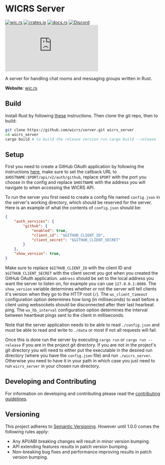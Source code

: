 # WICRS Server

[![wic.rs](https://img.shields.io/badge/https-wic.rs-green)](https://wic.rs)
[![crates.io](https://img.shields.io/crates/v/wicrs_server.svg)](https://crates.io/crates/wicrs_server)
[![docs.rs](https://docs.rs/wicrs_server/badge.svg)](https://docs.rs/wicrs_server)
[![Discord](https://img.shields.io/discord/822858421064958033?label=discord)](https://discord.gg/dAbjENCdfJ)
[![Matrix](https://img.shields.io/matrix/wicrs:matrix.org?server_fqdn=matrix.org&label=matrix)](https://matrix.to/#/+wicrs:matrix.org)

A server for handling chat rooms and messaging groups written in Rust.

**Website**: [wic.rs](https://wic.rs)

## Build

Install Rust by following [these](https://www.rust-lang.org/tools/install) instructions.
Then clone the git repo, then to build:

```bash
git clone https://github.com/wicrs/server.git wicrs_server
cd wicrs_server
cargo build # to build the release version run cargo build --release
```

## Setup

First you need to create a GitHub OAuth application by following the instructions [here](https://docs.github.com/en/free-pro-team@latest/developers/apps/creating-an-oauth-app), make sure to set the callback URL to `$HOSTNAME:$PORT/api/v2/auth/github`, replace `$PORT` with the port you choose in the config and replace `$HOSTNAME` with the address you will navigate to when accessing the WICRS API.

To run the server you first need to create a config file named `config.json` in the server's working directory, which should be reserved for the server.
Here is an example of what the contents of `config.json` should be:

```json
{
    "auth_services": {
        "github": {
            "enabled": true,
            "client_id": "$GITHUB_CLIENT_ID",
            "client_secret": "$GITHUB_CLIENT_SECRET"
        }
    },
    "show_version": true,
}
```

Make sure to replace `$GITHUB_CLIENT_ID` with the client ID and `$GITHUB_CLIENT_SECRET` with the client secret you got when you created the GitHub OAuth application.
`address` should be set to the local address you want the server to listen on, for example you can use `127.0.0.1:8080`. The `show_version` variable determines whether or not the server will tell clients it's version when they go to the HTTP root (`/`).
The `ws_client_timeout` configuration option determines how long (in milliseconds) to wait before a client using websockets should be disconnected after their last hearbeat ping.
The `ws_hb_interval` configuration option determines the interval between heartbeat pings sent to the client in milliseconds.

Note that the server application needs to be able to read `./config.json` and must be able to read and write to `./data` or most if not all requests will fail.

Once this is done run the server by executing `cargo run` or `cargo run --release` if you are in the project git directory. If you are not in the project's git directory you will need to either put the executable in the desired run directory (where you have the `config.json` file) and run `./wicrs_server`. Otherwise you need to have it in your path in which case you just need to run `wicrs_server` in your chosen run directory.

## Developing and Contributing

For information on developing and contributing please read the [contributing guidelines](https://github.com/wicrs/server/blob/master/CONTRIBUTING.md).

## Versioning

This project adheres to [Semantic Versioning](http://semver.org/). However until 1.0.0 comes the following rules apply:

- Any API/ABI breaking changes will result in minor version bumping.
- API extending features results in patch version bumping.
- Non-breaking bug fixes and performance improving results in patch version bumping.
